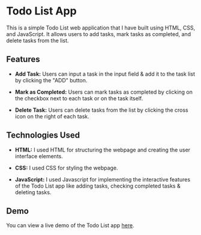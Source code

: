 # Todo List App

This is a simple Todo List web application that I have built using HTML, CSS, and JavaScript. It allows users to add tasks, mark tasks as completed, and delete tasks from the list.

## Features

- **Add Task:** Users can input a task in the input field & add it to the task list by clicking the "ADD" button.

- **Mark as Completed:** Users can mark tasks as completed by clicking on the checkbox next to each task or on the task itself.

- **Delete Task:** Users can delete tasks from the list by clicking the cross icon on the right of each task.

## Technologies Used

- **HTML:** I used HTML for structuring the webpage and creating the user interface elements.

- **CSS:** I used CSS for styling the webpage.

- **JavaScript:** I used Javascript for implementing the interactive features of the Todo List app like adding tasks, checking completed tasks & deleting tasks.

## Demo

You can view a live demo of the Todo List app [here](https://j3wlius.github.io/todo-list/).
